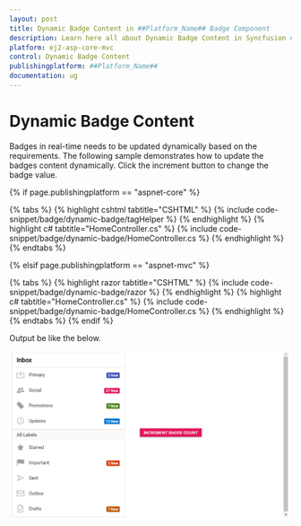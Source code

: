 ```yaml
---
layout: post
title: Dynamic Badge Content in ##Platform_Name## Badge Component
description: Learn here all about Dynamic Badge Content in Syncfusion ##Platform_Name## Badge component and more.
platform: ej2-asp-core-mvc
control: Dynamic Badge Content
publishingplatform: ##Platform_Name##
documentation: ug
---
```


# Dynamic Badge Content

Badges in real-time needs to be updated dynamically based on the requirements. The following sample demonstrates how to
update the badges content dynamically. Click the increment button to change the badge value.

{% if page.publishingplatform == "aspnet-core" %}

{% tabs %}
{% highlight cshtml tabtitle="CSHTML" %}
{% include code-snippet/badge/dynamic-badge/tagHelper %}
{% endhighlight %}
{% highlight c# tabtitle="HomeController.cs" %}
{% include code-snippet/badge/dynamic-badge/HomeController.cs %}
{% endhighlight %}
{% endtabs %}

{% elsif page.publishingplatform == "aspnet-mvc" %}

{% tabs %}
{% highlight razor tabtitle="CSHTML" %}
{% include code-snippet/badge/dynamic-badge/razor %}
{% endhighlight %}
{% highlight c# tabtitle="HomeController.cs" %}
{% include code-snippet/badge/dynamic-badge/HomeController.cs %}
{% endhighlight %}
{% endtabs %}
{% endif %}



Output be like the below.

![Badge Sample](../images/badgecount.PNG)

